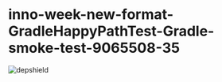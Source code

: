 # inno-week-new-format-GradleHappyPathTest-Gradle-smoke-test-9065508-35

![depshield](https://cpeters1.dev.depshield.sonatype.org/badges/depshield-testing/inno-week-new-format-GradleHappyPathTest-Gradle-smoke-test-9065508-35/depshield.svg)
